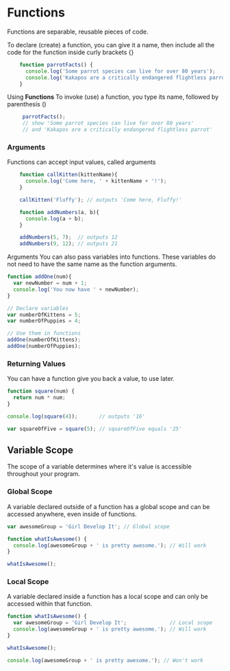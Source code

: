 # Functions

Functions are separable, reusable pieces of code.

To declare (create) a function, you can give it a name, then include all the code for the function inside curly brackets {}

```javascript
    function parrotFacts() {
      console.log('Some parrot species can live for over 80 years');
      console.log('Kakapos are a critically endangered flightless parrot');
    }
```

Using **Functions**
To invoke (use) a function, you type its name, followed by parenthesis ()
```javascript
     parrotFacts();
     // show 'Some parrot species can live for over 80 years'
     // and 'Kakapos are a critically endangered flightless parrot'
```

### Arguments
Functions can accept input values, called arguments

```javascript
    function callKitten(kittenName){
      console.log('Come here, ' + kittenName + '!');
    }

    callKitten('Fluffy'); // outputs 'Come here, Fluffy!'

    function addNumbers(a, b){
      console.log(a + b);
    }

    addNumbers(5, 7);  // outputs 12
    addNumbers(9, 12); // outputs 21
```

Arguments
You can also pass variables into functions. These variables do not need to have the same name as the function arguments.

```javascript
function addOne(num){
  var newNumber = num + 1;
  console.log('You now have ' + newNumber);
}

// Declare variables
var numberOfKittens = 5;
var numberOfPuppies = 4;

// Use them in functions
addOne(numberOfKittens);
addOne(numberOfPuppies);
```

### Returning Values
You can have a function give you back a value, to use later.

```javascript
function square(num) {
  return num * num;
}

console.log(square(4));       // outputs '16'

var squareOfFive = square(5); // squareOfFive equals '25'
```


## Variable Scope
The scope of a variable determines where it's value is accessible throughout your program.

### Global Scope
A variable declared outside of a function has a global scope and can be accessed anywhere, even inside of functions.
```javascript
var awesomeGroup = 'Girl Develop It'; // Global scope

function whatIsAwesome() {
  console.log(awesomeGroup + ' is pretty awesome.'); // Will work
}

whatIsAwesome();
```

### Local Scope
A variable declared inside a function has a local scope and can only be accessed within that function.
```javascript
function whatIsAwesome() {
  var awesomeGroup = 'Girl Develop It';              // Local scope
  console.log(awesomeGroup + ' is pretty awesome.'); // Will work
}

whatIsAwesome();

console.log(awesomeGroup + ' is pretty awesome.'); // Won't work
```
